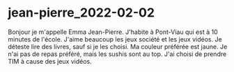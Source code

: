 # jean-pierre_2022-02-02

Bonjour je m'appelle Emma Jean-Pierre. J'habite à Pont-Viau qui est à 10 minutes de l'école. J'aime beaucoup les jeux société et les jeux vidéos. Je déteste lire des livres, sauf si je les choisi. Ma couleur préférée est jaune. Je n'ai pas de repas préféré, mais les sushis sont au top. J'ai choisi de prendre TIM à cause des jeux vidéos.
